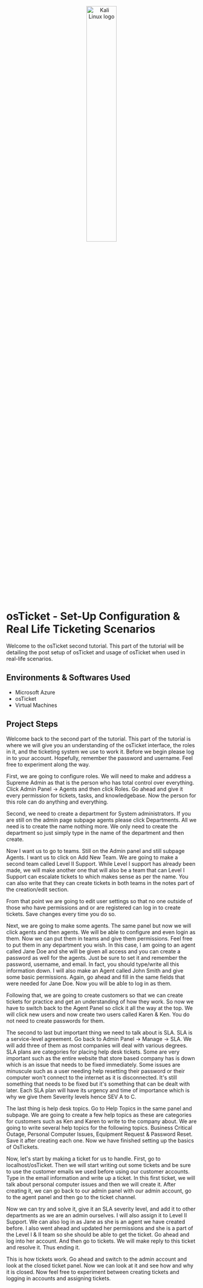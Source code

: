 <p align="center">
<img src="https://github.com/niloymridul/osprereqs/assets/139414980/14148678-3d21-4da3-acb6-9cfb9ddf9903" height="40%" width="40%" alt="Kali Linux logo"/>
</p>

<h1> osTicket - Set-Up Configuration & Real Life Ticketing Scenarios</h1>
Welcome to the osTicket second tutorial. This part of the tutorial will be detailing the post setup of osTicket and usage of osTicket when used in real-life scenarios.<br />

<h2>Environments & Softwares Used</h2>

- Microsoft Azure
- osTicket
- Virtual Machines
  
<h2>Project Steps</h2>

<p>
Welcome back to the second part of the tutorial. This part of the tutorial is where we will give you an understanding of the osTicket interface, the roles in it, and the ticketing system we use to work it. Before we begin please log in to your account. Hopefully, remember the password and username. Feel free to experiment along the way.

First, we are going to configure roles. We will need to make and address a Supreme Admin as that is the person who has total control over everything. Click Admin Panel -> Agents and then click Roles. Go ahead and give it every permission for tickets, tasks, and knowledgebase. Now the person for this role can do anything and everything.

Second, we need to create a department for System administrators. If you are still on the admin page subpage agents please click Departments. All we need is to create the name nothing more. We only need to create the department so just simply type in the name of the department and then create.

Now I want us to go to teams. Still on the Admin panel and still subpage Agents. I want us to click on Add New Team. We are going to make a second team called Level II Support. While Level I support has already been made, we will make another one that will also be a team that can Level I Support can escalate tickets to which makes sense as per the name. You can also write that they can create tickets in both teams in the notes part of the creation/edit section.

From that point we are going to edit user settings so that no one outside of those who have permissions and or are registered can log in to create tickets. Save changes every time you do so.

Next, we are going to make some agents. The same panel but now we will click agents and then agents. We will be able to configure and even login as them. Now we can put them in teams and give them permissions. Feel free to put them in any department you wish. In this case, I am going to an agent called Jane Doe and she will be given all access and you can create a password as well for the agents. Just be sure to set it and remember the password, username, and email. In fact, you should type/write all this information down. I will also make an Agent called John Smith and give some basic permissions. Again, go ahead and fill in the same fields that were needed for Jane Doe. Now you will be able to log in as them.

Following that, we are going to create customers so that we can create tickets for practice and get an understanding of how they work. So now we have to switch back to the Agent Panel so click it all the way at the top. We will click new users and now create two users called Karen & Ken. You do not need to create passwords for them.

The second to last but important thing we need to talk about is SLA. SLA is a service-level agreement. Go back to Admin Panel -> Manage -> SLA. We will add three of them as most companies will deal with various degrees. SLA plans are categories for placing help desk tickets. Some are very important such as the entire website that store based company has is down which is an issue that needs to be fixed immediately. Some issues are minuscule such as a user needing help resetting their password or their computer won't connect to the internet as it is disconnected. It's still something that needs to be fixed but it's something that can be dealt with later. Each SLA plan will have its urgency and time of importance which is why we give them Severity levels hence SEV A to C.

The last thing is help desk topics. Go to Help Topics in the same panel and subpage. We are going to create a few help topics as these are categories for customers such as Ken and Karen to write to the company about. We are going to write several help topics for the following topics. Business Critical Outage, Personal Computer Issues, Equipment Request & Password Reset. Save it after creating each one. Now we have finished setting up the basics of OsTickets.

Now, let's start by making a ticket for us to handle. First, go to localhost/osTicket. Then we will start writing out some tickets and be sure to use the customer emails we used before using our customer accounts. Type in the email information and write up a ticket. In this first ticket, we will talk about personal computer issues and then we will create it. After creating it, we can go back to our admin panel with our admin account, go to the agent panel and then go to the ticket channel. 

Now we can try and solve it, give it an SLA severity level, and add it to other departments as we are an admin ourselves. I will also assign it to Level II Support. We can also log in as Jane as she is an agent we have created before. I also went ahead and updated her permissions and she is a part of the Level I & II team so she should be able to get the ticket. Go ahead and log into her account. And then go to tickets. We will make reply to this ticket and resolve it. Thus ending it. 

This is how tickets work. Go ahead and switch to the admin account and look at the closed ticket panel. Now we can look at it and see how and why it is closed. Now feel free to experiment between creating tickets and logging in accounts and assigning tickets.
</p>
